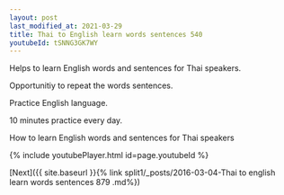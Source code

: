 ```yaml
---
layout: post
last_modified_at: 2021-03-29
title: Thai to English learn words sentences 540 
youtubeId: tSNNG3GK7WY
---
```

 
 
Helps to learn English words and sentences for Thai speakers.

Opportunitiy to repeat the words sentences. 

Practice English language. 
 
10 minutes practice every day. 
 
How to learn English words and sentences for Thai speakers 
 
{% include youtubePlayer.html id=page.youtubeId %}
 
 
[Next]({{ site.baseurl }}{% link  split1/_posts/2016-03-04-Thai to english learn words sentences 879 .md%})
 
